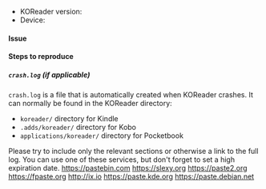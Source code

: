 
* KOReader version:
* Device:

#### Issue

#### Steps to reproduce

##### `crash.log` (if applicable)
`crash.log` is a file that is automatically created when KOReader crashes. It can
normally be found in the KOReader directory:

* `koreader/` directory for Kindle
* `.adds/koreader/` directory for Kobo
* `applications/koreader/` directory for Pocketbook

Please try to include only the relevant sections or otherwise a link to the full log.
You can use one of these services, but don't forget to set a high expiration date.
https://pastebin.com https://slexy.org https://paste2.org https://fpaste.org
http://ix.io https://paste.kde.org https://paste.debian.net
